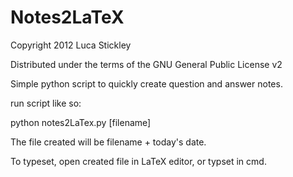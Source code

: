 Notes2LaTeX
===========

Copyright 2012 Luca Stickley

Distributed under the terms of the GNU General Public License v2



Simple python script to quickly create question and answer notes.


run script like so:

python notes2LaTex.py [filename]




The file created will be filename + today's date.

To typeset, open created file in LaTeX editor, or typset in cmd.

